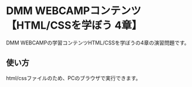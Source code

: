 # DMM WEBCAMPコンテンツ【HTML/CSSを学ぼう 4章】
DMM WEBCAMPの学習コンテンツHTML/CSSを学ぼうの4章の演習問題です。
## 使い方
html/cssファイルのため、PCのブラウザで実行できます。